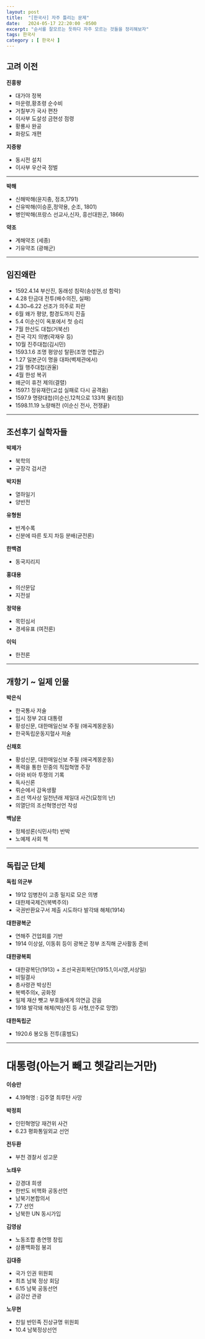 ```yaml
---
layout: post
title:  "[한국사] 자주 틀리는 문제"
date:   2024-05-17 22:20:00 -0500
excerpt: "순서를 잘모르는 듯하다 자주 모르는 것들을 정리해보자"
tags: 한국사
category : [ 한국사 ]
---
```


## 고려 이전

**진흥왕**  
+ 대가야 정복
+ 마운령,황초령 순수비
+ 거칠부가 국사 편찬
+ 이사부 도살성 금현성 점령
+ 황룡사 완공
+ 화랑도 개편

**지증왕**  
+ 동시전 설치
+ 이사부 우산국 정벌

---

**박해**  
+ 신해박해(윤지충, 정조,1791)
+ 신유박해(이승훈,정약용, 순조, 1801)
+ 병인박해(프랑스 선교사,신자, 흥선대원군, 1866)

**약조**  
+ 계해약조 (세종)
+ 기유약조 (광해군)

---

## 임진왜란

+ 1592.4.14 부산진, 동래성 침락(송상현,성 함락)
+ 4.28 탄금대 전투(배수의진, 실패)
+ 4.30~6.22 선조가 의주로 피란
+ 6월 왜가 평양, 함경도까지 진출
+ 5.4 이순신이 옥포에서 첫 승리
+ 7월 한산도 대첩(거북선)
+ 전국 각지 의병(곽재우 등)
+ 10월 진주대첩(김시민)
+ 1593.1.6 조명 평양성 탈환(조명 연합군)
+ 1.27 일본군이 명을 대파(벽제관에서)
+ 2월 행주대첩(권율)
+ 4월 한성 복귀
+ 왜군이 휴전 제의(결렬)
+ 1597.1 정유재란(교섭 실패로 다시 공격옴)
+ 1597.9 명량대첩(이순신,12척으로 133척 물리침)
+ 1598.11.19 노량해전 (이순신 전사, 전쟁끝)


---

## 조선후기 실학자들

**박제가**  
+ 북학의
+ 규장각 검서관

**박지원**  
+ 열하일기
+ 양반전

**유형원**  
+ 반계수록
+ 신분에 따른 토지 차등 분배(균전론)

**한백겸**  
+ 동국지리지

**홍대용**  
+ 의산문답
+ 지전설

**정약용**  
+ 목민심서
+ 경세유표 (여전론)

**이익**  
+ 한전론

---

## 개항기 ~ 일제 인물

**박은식**  
+ 한국통사 저술
+ 임시 정부 2대 대통령
+ 황성신문, 대한매일신보 주필 (애곡계몽운동)
+ 한국독립운동지혈사 저술


**신채호**  
+ 황성신문, 대한매일신보 주필 (애국계몽운동)
+ 폭력을 통한 민중의 직접혁명 주장
+ 아와 비아 투쟁의 기록
+ 독사신론
+ 뤼순에서 감옥생활
+ 조선 역사상 일천년래 제일대 사건(묘청의 난)
+ 의열단의 조선혁명선언 작성


**백남운**  
+ 정체성론(식민사학) 반박
+ 노예제 사회 책

---

## 독립군 단체

**독립 의군부**  
+ 1912 임병찬이 고종 밀지로 모은 의병
+ 대한제국제건(복벽주의)
+ 국권반환요구서 제출 시도하다 발각돼 해체(1914)

**대한광복군**  
+ 연해주 건업회를 기반
+ 1914 이상설, 이동휘 등이 광복군 정부 조직해 군사활동 준비

**대한광복회**    
+ 대한광복단(1913) + 조선국권회복단(1915.1,이시영,서상일)
+ 비밀결사
+ 총사령관 박상진
+ 복벽주의x, 공화정
+ 일제 재산 뺏고 부호들에게 의연금 걷음
+ 1918 발각돼 해체(박상진 등 사형,만주로 망명)

**대한독립군**  
+ 1920.6 봉오동 전투(홍범도)

---


# 대통령(아는거 빼고 헷갈리는거만)

**이승만**  
+ 4.19혁명 : 김주열 최루탄 사망

**박정희**  
+ 인민혁명당 재건위 사건
+ 6.23 평화통일외교 선언

**전두환**  
+ 부천 경찰서 성고문

**노태우**  
+ 강경대 희생
+ 한반도 비핵화 공동선언
+ 남북기본합의서
+ 7.7 선언
+ 남북한 UN 동시가입

**김영삼**  
+ 노동조합 총연맹 창립
+ 삼풍백화점 붕괴

**김대중**  
+ 국가 인권 위원회
+ 최초 남북 정상 회담
+ 6.15 남북 공동선언
+ 금강산 관광

**노무현**  
+ 친일 반민족 진상규명 위원회
+ 10.4 남북정상선언